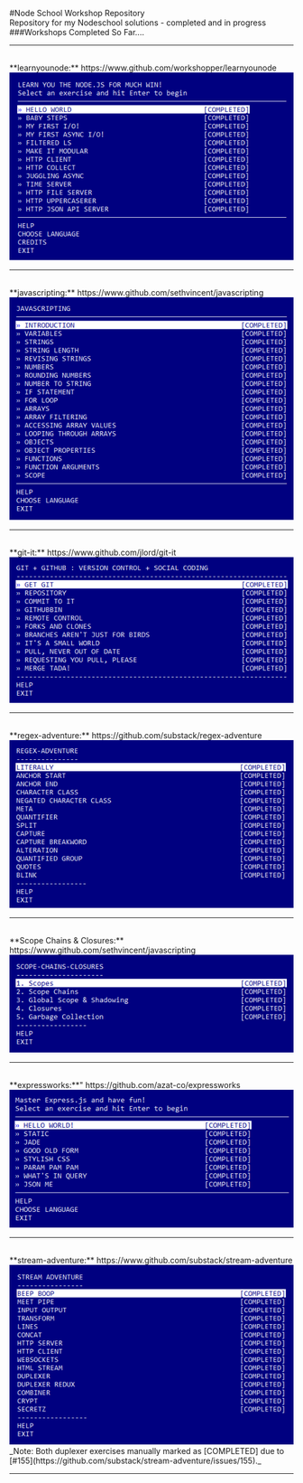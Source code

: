 #Node School Workshop Repository <br />
Repository for my Nodeschool solutions - completed and in progress<br />
###Workshops Completed So Far....<br />
<hr><br />
**learnyounode:** https://www.github.com/workshopper/learnyounode<br />
<img src="https://github.com/TylerMoeller/nodeschool/blob/master/learnyounode/learnyounode.png"><br />
<hr><br />
**javascripting:** https://www.github.com/sethvincent/javascripting<br />
<img src="https://github.com/TylerMoeller/nodeschool/blob/master/javascripting/nodeschool-javascripting.png"><br />
<hr><br />
**git-it:** https://www.github.com/jlord/git-it<br />
<img src="https://github.com/TylerMoeller/nodeschool/blob/master/git-it/nodeschool-git-it.png"><br />
<hr><br />
**regex-adventure:** https://github.com/substack/regex-adventure<br />
<img src="https://github.com/TylerMoeller/nodeschool/blob/master/regex-adventure/nodeschool-regex-adventure.png"><br />
<hr><br />
**Scope Chains & Closures:** https://www.github.com/sethvincent/javascripting<br />
<img src="https://github.com/TylerMoeller/nodeschool/blob/master/scope-chains-closures/nodeschool-scope-chains-closures.png"><br />
<hr><br />
**expressworks:**" https://github.com/azat-co/expressworks<br />
<img src="https://github.com/TylerMoeller/nodeschool/blob/master/expressworks/nodeschool-expressworks.png"><br />
<hr><br />
**stream-adventure:** https://www.github.com/substack/stream-adventure<br />
<img src="https://github.com/TylerMoeller/nodeschool/blob/master/stream-adventure/nodeschool-stream-adventure.png"><br />
_Note: Both duplexer exercises manually marked as [COMPLETED] due to [#155](https://github.com/substack/stream-adventure/issues/155)._<br />
<hr><br />
